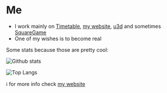 # Me 

- I work mainly on [Timetable](https://github.com/user5522/timetable), [my website](https://user5522.vercel.app), [u3d](https://github.com/user5522/u3d) and sometimes [SquareGame](https://github.com/user5522/squaregame)
- One of my wishes is to become real

Some stats because those are pretty cool:

![Github stats](https://github-readme-stats.vercel.app/api?username=user5522&show_icons=true&title_color=fff&icon_color=2196F3&text_color=9f9f9f&bg_color=151515&hide_rank=true)

![Top Langs](https://github-readme-stats.vercel.app/api/top-langs/?username=user5522&title_color=fff&text_color=9f9f9f&bg_color=151515&layout=compact&hide=ShaderLab,HLSL)

ℹ️ for more info check [my website](https://user5522.xyz)
